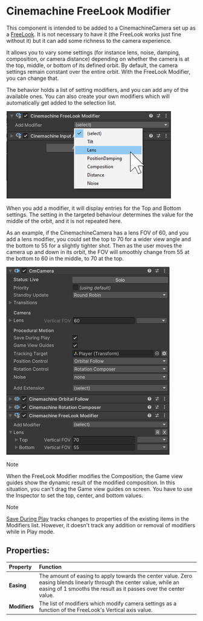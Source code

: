 # Cinemachine FreeLook Modifier

This component is intended to be added to a CinemachineCamera set up as a [FreeLook](FreeLookCameras.md).  It is not necessary to have it (the FreeLook works just fine without it) but it can add some richness to the camera experience.

It allows you to vary some settings (for instance lens, noise, damping, composition, or camera distance) depending on whether the camera is at the top, middle, or bottom of its defined orbit. By default, the camera settings remain constant over the entire orbit. With the FreeLook  Modifier, you can change that.

The behavior holds a list of setting modifiers, and you can add any of the available ones. You can also create your own modifiers which will automatically get added to the selection list.

![Free Look Modifier Inspector](images/FreeLookModifierInspector.png)

When you add a modifier, it will display entries for the Top and Bottom settings. The setting in the targeted behaviour determines the value for the middle of the orbit, and it is not repeated here.

As an example, if the CinemachineCamera has a lens FOV of 60, and you add a lens modifier, you could set the top to 70 for a wider view angle and the bottom to 55 for a slightly tighter shot. Then as the user moves the camera up and down in its orbit, the FOV will smoothly change from 55 at the bottom to 60 in the middle, to 70 at the top.

![Free Look Modifier Inspector Lens](images/FreeLookModifierInspectorLens.png)

> [!NOTE] 
> When the FreeLook Modifier modifies the Composition, the Game view guides show the dynamic result of the modified composition. In this situation, you can't drag the Game view guides on screen. You have to use the Inspector to set the top, center, and bottom values.

> [!NOTE] 
> [Save During Play](CinemachineSavingDuringPlay.md) tracks changes to properties of the existing items in the Modifiers list. However, it doesn't track any addition or removal of modifiers while in Play mode.

## Properties:

| Property | Function |
| :--- | :--- |
| **Easing** | The amount of easing to apply towards the center value. Zero easing blends linearly through the center value, while an easing of 1 smooths the result as it passes over the center value. |
| **Modifiers** | The list of modifiers which modify camera settings as a function of the FreeLook's Vertical axis value. |

